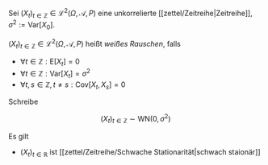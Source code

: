 Sei $(X_t)_{t \in \mathbb{Z}} \in \mathcal{L}^2(\Omega, \mathcal{A}, P)$ eine unkorrelierte [[zettel/Zeitreihe|Zeitreihe]], $\sigma^2 := \text{Var}[X_0]$.

$(X_t)_{t \in \mathbb{Z}} \in \mathcal{L}^2(\Omega, \mathcal{A}, P)$ heißt *weißes Rauschen*, falls
- $\forall t \in \mathbb{Z} : \text{E}[X_t] = 0$
- $\forall t \in \mathbb{Z} : \text{Var}[X_t] = \sigma^2$
- $\forall t, s \in \mathbb{Z}, t \ne s : \text{Cov}[X_t, X_s] = 0$

Schreibe

$$
	(X_t)_{t \in \mathbb{Z}} \sim \text{WN}(0, \sigma^2)
$$

Es gilt
- $(X_t)_{t \in \mathbb{R}}$ ist [[zettel/Zeitreihe/Schwache Stationarität|schwach staionär]]